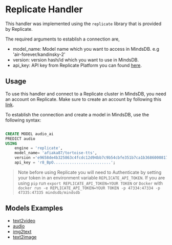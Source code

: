 
# Replicate Handler

This handler was implemented using the `replicate` library that is provided by Replicate.

The required arguments to establish a connection are,

* model_name: Model name which you want to access in MindsDB. e.g 'air-forever/kandinsky-2'
* version: version hash/id which you want to use in MindsDB.
* api_key: API key from Replicate Platform you can found [here](https://replicate.com/account/api-tokens).


## Usage

To use this handler and connect to a Replicate cluster in MindsDB, you need an account on Replicate. Make sure to create an account by following this [link](https://replicate.com/signin?next=/account/api-tokens).


To establish the connection and create a model in MindsDB, use the following syntax:

```sql

CREATE MODEL audio_ai
PREDICT audio
USING
    engine = 'replicate',
    model_name= 'afiaka87/tortoise-tts',
    version ='e9658de4b325863c4fcdc12d94bb7c9b54cbfe351b7ca1b36860008172b91c71',
    api_key = 'r8_BpO.........................';
```

> Note before using Replicate you will need to Authenticate by setting your token in an environment variable `REPLICATE_API_TOKEN`. If you are using `pip` run `export REPLICATE_API_TOKEN=YOUR TOKEN` or `Docker` with `docker run -e REPLICATE_API_TOKEN=YOUR TOKEN -p 47334:47334 -p 47335:47335 mindsdb/mindsdb`

## Models Examples

* [text2video](https://docs.mindsdb.com/integrations/ai-engines/replicate-text2video)
* [audio](https://docs.mindsdb.com/integrations/ai-engines/replicate-audio)
* [img2text](https://docs.mindsdb.com/integrations/ai-engines/replicate-img2text)
* [text2image](https://docs.mindsdb.com/integrations/ai-engines/replicate-text2img)